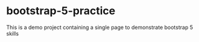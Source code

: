 # bootstrap-5-practice

This is a demo project containing a single page to demonstrate bootstrap 5 skills